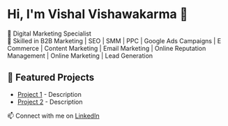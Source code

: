 # Hi, I'm Vishal Vishawakarma 👋
🔹 Digital Marketing Specialist   
🔹 Skilled in B2B Marketing | SEO | SMM | PPC | Google Ads Campaigns | E Commerce | Content Marketing | Email Marketing | Online Reputation Management | Online Marketing | Lead Generation

## 📌 Featured Projects
- [Project 1](https://github.com/johnDoe/project1) - Description
- [Project 2](https://github.com/johnDoe/project2) - Description

📫 Connect with me on [LinkedIn](https://www.linkedin.com/in/vishal-vishwakarma19/)
